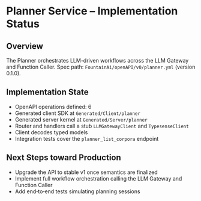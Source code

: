 # Planner Service – Implementation Status

## Overview
The Planner orchestrates LLM-driven workflows across the LLM Gateway and Function Caller.
Spec path: `FountainAi/openAPI/v0/planner.yml` (version 0.1.0).

## Implementation State
- OpenAPI operations defined: 6
- Generated client SDK at `Generated/Client/planner`
- Generated server kernel at `Generated/Server/planner`
- Router and handlers call a stub ``LLMGatewayClient`` and ``TypesenseClient``
- Client decodes typed models
- Integration tests cover the `planner_list_corpora` endpoint

## Next Steps toward Production
- Upgrade the API to stable v1 once semantics are finalized
- Implement full workflow orchestration calling the LLM Gateway and Function Caller
- Add end‑to‑end tests simulating planning sessions
